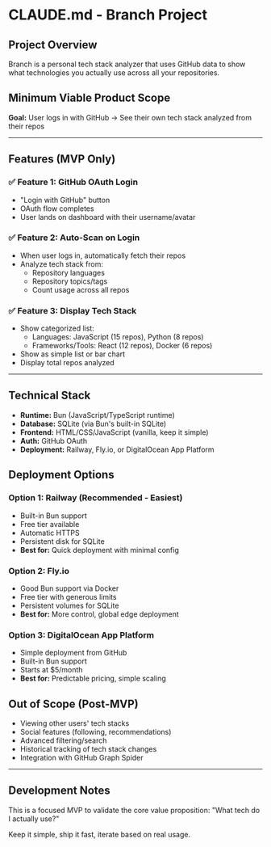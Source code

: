 # CLAUDE.md - Branch Project

## Project Overview

Branch is a personal tech stack analyzer that uses GitHub data to show what technologies you actually use across all your repositories.

## Minimum Viable Product Scope

**Goal:** User logs in with GitHub → See their own tech stack analyzed from their repos

---

## Features (MVP Only)

### ✅ Feature 1: GitHub OAuth Login

- "Login with GitHub" button
- OAuth flow completes
- User lands on dashboard with their username/avatar

### ✅ Feature 2: Auto-Scan on Login

- When user logs in, automatically fetch their repos
- Analyze tech stack from:
  - Repository languages
  - Repository topics/tags
  - Count usage across all repos

### ✅ Feature 3: Display Tech Stack

- Show categorized list:
  - Languages: JavaScript (15 repos), Python (8 repos)
  - Frameworks/Tools: React (12 repos), Docker (6 repos)
- Show as simple list or bar chart
- Display total repos analyzed

---

## Technical Stack

- **Runtime:** Bun (JavaScript/TypeScript runtime)
- **Database:** SQLite (via Bun's built-in SQLite)
- **Frontend:** HTML/CSS/JavaScript (vanilla, keep it simple)
- **Auth:** GitHub OAuth
- **Deployment:** Railway, Fly.io, or DigitalOcean App Platform

## Deployment Options

### Option 1: Railway (Recommended - Easiest)
- Built-in Bun support
- Free tier available
- Automatic HTTPS
- Persistent disk for SQLite
- **Best for:** Quick deployment with minimal config

### Option 2: Fly.io
- Good Bun support via Docker
- Free tier with generous limits
- Persistent volumes for SQLite
- **Best for:** More control, global edge deployment

### Option 3: DigitalOcean App Platform
- Simple deployment from GitHub
- Built-in Bun support
- Starts at $5/month
- **Best for:** Predictable pricing, simple scaling

## Out of Scope (Post-MVP)

- Viewing other users' tech stacks
- Social features (following, recommendations)
- Advanced filtering/search
- Historical tracking of tech stack changes
- Integration with GitHub Graph Spider

---

## Development Notes

This is a focused MVP to validate the core value proposition: "What tech do I actually use?"

Keep it simple, ship it fast, iterate based on real usage.
